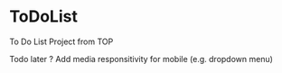 # ToDoList

To Do List Project from TOP

Todo later ? Add media responsitivity for mobile (e.g. dropdown menu)